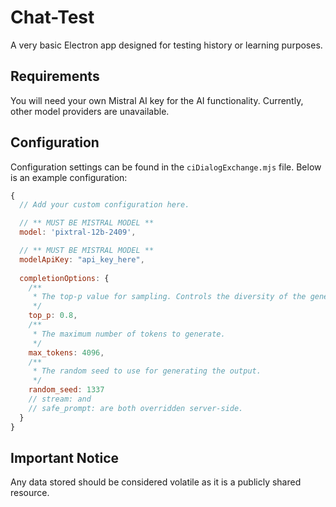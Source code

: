 # Chat-Test

A very basic Electron app designed for testing history or learning purposes.

## Requirements

You will need your own Mistral AI key for the AI functionality. Currently, other model providers are unavailable.

## Configuration

Configuration settings can be found in the `ciDialogExchange.mjs` file. Below is an example configuration:

```javascript
{
  // Add your custom configuration here.

  // ** MUST BE MISTRAL MODEL **
  model: 'pixtral-12b-2409',

  // ** MUST BE MISTRAL MODEL **
  modelApiKey: "api_key_here",
  
  completionOptions: {
    /**
     * The top-p value for sampling. Controls the diversity of the generated output.
     */
    top_p: 0.8,
    /**
     * The maximum number of tokens to generate.
     */
    max_tokens: 4096,
    /**
     * The random seed to use for generating the output.
     */
    random_seed: 1337
    // stream: and 
    // safe_prompt: are both overridden server-side.
  }
}
```

## Important Notice

Any data stored should be considered volatile as it is a publicly shared resource.

